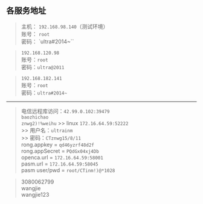 ## 各服务地址
>主机： `192.168.98.140`（测试环境） <br/>
账号： `root` <br/>
密码： `ultra#2014~``

>`192.168.120.98` <br/>
账号：`root` <br/>
密码：`ultra@2011`

> `192.168.182.141` <br/>
账号：`root` <br/>
密码：`ultra#2014~`

***

>电信远程库访问：`42.99.0.102:39479` <br/>
`baozhichao` <br/>
`znwg2)!%weihu`
	>> linux  `172.16.64.59:52222`    
	>> 用户名：`ultrainm`  
	>> 密码：`CTznwg15/8/11`  
rong.appkey = `qd46yzrf48d2f`  
rong.appSecret = `PQdGx04xj4Db`  
openca.url = `172.16.64.59:58001`  
pasm.url = `172.16.64.59:58045`  
pasm user/pwd = `root/CTinm!)@*1028`

>3080062799 <br/>
wangjie <br/>
wangjie123
